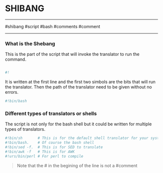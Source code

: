 # SHIBANG

---

#shibang #script #bash #comments #comment 

---

### What is the Shebang

This is the part of the script that will invoke the translator to run the command.

```bash

#!

```

It is written at the first line and the first two simbols are the bits that will run the translator.
Then the path of the translator need to be given without no errors.

```bash
#!bin/bash
```


### Different types of translators or shells

The script is not only for the bash shell but it could be written for multiple types of translators. 

```bash
#!bin/sh       # This is for the default shell translator for your system
#!bin/bash.    # Of course the bash shell
#!bin/sed -f.  # This is for SED to translate 
#!bin/awk -f   # This is for AWK
#!urs/bin/perl # For perl to compile
```

> Note that the # in the begining of the line is not a #comment	 